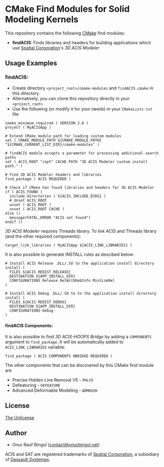 # CMake Find Modules for Solid Modeling Kernels

This repository contains the following [CMake](https://cmake.org/) find modules:

* __findACIS__: Finds libraries and headers for building applications which use [Spatial Corporation](https://www.spatial.com/)'s _3D ACIS Modeler_

## Usage Examples

### findACIS:

* Create directory `<project_root>/cmake-modules` and  `findACIS.cmake` in this directory
* Alternatively, you can clone this repository directly in your `<project_root>`
* Use the following (or modify it for your needs) in your `CMakeLists.txt` file

```
cmake_minimum_required ( VERSION 2.8 )
project ( MyACISApp )

# Extend CMake module path for loading custom modules
set ( CMAKE_MODULE_PATH ${CMAKE_MODULE_PATH} "${CMAKE_CURRENT_LIST_DIR}/cmake-modules" )

# findACIS module accepts a parameter for processing additional search paths
set ( ACIS_ROOT "/opt" CACHE PATH "3D ACIS Modeler custom install path." )

# Find 3D ACIS Modeler headers and libraries
find_package ( ACIS REQUIRED )

# Check if CMake has found libraries and headers for 3D ACIS Modeler
if ( ACIS_FOUND )
  include_directories ( ${ACIS_INCLUDE_DIRS} )
  # Unset ACIS_ROOT
  unset ( ACIS_ROOT )
  unset ( ACIS_ROOT CACHE )
else ()
  message(FATAL_ERROR "ACIS not found")
endif ()
```

_3D ACIS Modeler_ requires Threads library. To link ACIS and Threads library (and the other required components):

```
target_link_libraries ( MyACISApp ${ACIS_LINK_LIBRARIES} )
```

It is also possible to generate INSTALL rules as descibed below:

```
# Install ACIS Release .DLL/.SO to the application install directory
install (
  FILES ${ACIS_REDIST_RELEASE}
  DESTINATION ${APP_INSTALL_DIR}
  CONFIGURATIONS Release RelWithDebInfo MinSizeRel
)

# Install ACIS Debug .DLL/.SO to to the application install directory
install (
  FILES ${ACIS_REDIST_DEBUG}
  DESTINATION ${APP_INSTALL_DIR}
  CONFIGURATIONS Debug
)
```

#### findACIS Components:

It is also possible to find _3D ACIS-HOOPS Bridge_ by adding a `COMPONENTS` argument to `find_package`. It will be automatically added to `ACIS_LINK_LIBRARIES` variable:

```
find_package ( ACIS COMPONENTS HBRIDGE REQUIRED )
```

The other components that can be discovered by this CMake find module are

* Precise Hidden Line Removal V5 - `PHLV5`
* Defeaturing - `DEFEATURE`
* Advanced Deformable Modeling - `ADMHUSK`

## License

[The Unlicense](LICENSE)

## Author

* Onur Rauf Bingol (contact@onurbingol.net)

ACIS and SAT are registered trademarks of [Spatial Corporation](https://www.spatial.com/), a subsidiary of [Dassault Systemes](https://www.3ds.com/).
